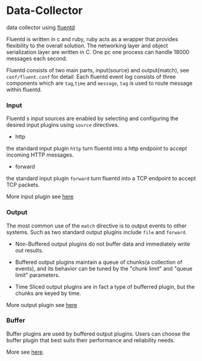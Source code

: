 Data-Collector
===

data collector using [fluentd](http://fluentd.org)

Fluentd is written in c and ruby, ruby acts as a wrapper that provides flexibility to the overall solution.
The networking layer and object serialization layer are written in C. One pc one process can handle 18000
messages each second.

Fluentd consists of two main parts, input(source) and output(match), see `conf/fluent.conf` for detail.
Each fluentd event log consists of three components which are `tag`,`time` and `message`,
`tag` is used to route message within fluentd.

### Input

Fluentd s input sources are enabled by selecting and configuring the desired
input plugins using `source` directives.

* http

the standard input plugin `http` turn fluentd into a http endpoint to accept
incoming HTTP messages.

* forward

the standard input plugin `forward` turn fluentd into a TCP endpoint to accept
TCP packets.

More input plugin see [here](http://docs.fluentd.org/articles/input-plugin-overview)

### Output

The most common use of the `match` directive is to output events to other
systems. Such as two standard output plugins include `file` and `forward`.

* Non-Buffered output plugins do not buffer data and immediately write out results.

* Buffered output plugins maintain a queue of chunks(a collection of events), and its
behavior can be tuned by the "chunk limit" and "queue limit" parameters.

* Time Sliced output plugins are in fact a type of bufferred plugin, but the chunks are keyed by time.

More output plugin see [here](http://docs.fluentd.org/articles/output-plugin-overview)

### Buffer

Buffer plugins are used by buffered output plugins. Users can choose the
buffer plugin that best suits their performance and reliability needs.

More see [here](http://docs.fluentd.org/articles/buffer-plugin-overview).
